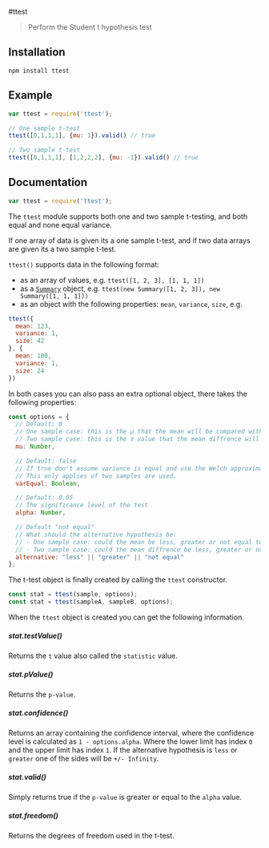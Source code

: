 #ttest

> Perform the Student t hypothesis test

## Installation

```sheel
npm install ttest
```

## Example

```javascript
var ttest = require('ttest');

// One sample t-test
ttest([0,1,1,1], {mu: 1}).valid() // true

// Two sample t-test
ttest([0,1,1,1], [1,2,2,2], {mu: -1}).valid() // true
```

## Documentation

```javascript
var ttest = require('ttest');
```

The `ttest` module supports both one and two sample t-testing, and both
equal and none equal variance.

If one array of data is given its a one sample t-test, and if two data arrays
are given its a two sample t-test.

`ttest()` supports data in the following format:

* as an array of values, e.g. `ttest([1, 2, 3], [1, 1, 1])`
* as a [`Summary`](https://github.com/AndreasMadsen/summary) object,
  e.g. `ttest(new Summary([1, 2, 3]), new Summary([1, 1, 1]))`
* as an object with the following properties: `mean`, `variance`,
  `size`, e.g.

```js
ttest({
  mean: 123,
  variance: 1,
  size: 42
}, {
  mean: 100,
  variance: 1,
  size: 24
})
```

In both cases you can also pass an extra optional object, there takes the
following properties:

```javascript
const options = {
  // Default: 0
  // One sample case: this is the µ that the mean will be compared with.
  // Two sample case: this is the ∂ value that the mean diffrence will be compared with.
  mu: Number,

  // Default: false
  // If true don't assume variance is equal and use the Welch approximation.
  // This only applies of two samples are used.
  varEqual: Boolean,

  // Default: 0.05
  // The significance level of the test
  alpha: Number,

  // Default "not equal"
  // What should the alternative hypothesis be:
  // - One sample case: could the mean be less, greater or not equal to mu property.
  // - Two sample case: could the mean diffrence be less, greater or not equal to mu property.
  alternative: "less" || "greater" || "not equal"
};
```

The t-test object is finally created by calling the `ttest` constructor.

```javascript
const stat = ttest(sample, options);
const stat = ttest(sampleA, sampleB, options);
```

When the `ttest` object is created you can get the following information.

##### stat.testValue()

Returns the `t` value also called the `statistic` value.

##### stat.pValue()

Returns the `p-value`.

##### stat.confidence()

Returns an array containing the confidence interval, where the confidence level
is calculated as `1 - options.alpha`. Where the lower limit has index `0` and
the upper limit has index `1`. If the alternative hypothesis is `less` or
`greater` one of the sides will be `+/- Infinity`.

##### stat.valid()

Simply returns true if the `p-value` is greater or equal to the `alpha` value.

##### stat.freedom()

Returns the degrees of freedom used in the t-test.
